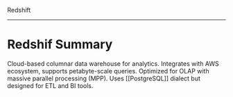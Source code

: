 Redshift

---


# **Redshif Summary**
Cloud-based columnar data warehouse for analytics. Integrates with AWS ecosystem, supports petabyte-scale queries. Optimized for OLAP with massive parallel processing (MPP). Uses [[PostgreSQL]] dialect but designed for ETL and BI tools.